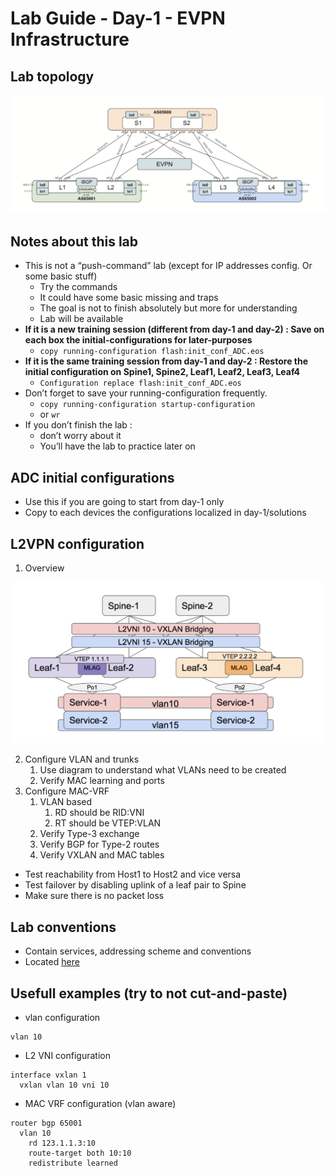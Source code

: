 # Lab Guide - Day-1 - EVPN Infrastructure

## Lab topology

![lab-topology.png](lab-topology.png)

## Notes about this lab

* This is not a “push-command” lab (except for IP addresses config. Or some basic stuff)
  * Try the commands
  * It could have some basic missing and traps
  * The goal is not to finish absolutely but more for understanding
  * Lab will be available
* **If it is a new training session (different from day-1 and day-2) : Save on each box the initial-configurations for later-purposes**
  * `copy running-configuration flash:init_conf_ADC.eos`
* **If it is the same training session from day-1 and day-2 : Restore the initial configuration on Spine1, Spine2, Leaf1, Leaf2, Leaf3, Leaf4**
  * `Configuration replace flash:init_conf_ADC.eos`
* Don’t forget to save your running-configuration frequently.
  * `copy running-configuration startup-configuration`
  * or `wr`
* If you don’t finish the lab :
  * don’t worry about it
  * You’ll have the lab to practice later on

## ADC initial configurations

* Use this if you are going to start from day-1 only
* Copy to each devices the configurations localized in day-1/solutions

## L2VPN configuration

1. Overview

![l2vpn-overview.png](l2vpn-overview.png)

2. Configure VLAN and trunks
   1. Use diagram to understand what VLANs need to be created
   2. Verify MAC learning and ports
3. Configure MAC-VRF
   1. VLAN based
      1. RD should be RID:VNI
      2. RT should be VTEP:VLAN
   2. Verify Type-3 exchange
   3. Verify BGP for Type-2 routes
   4. Verify VXLAN and MAC tables

* Test reachability from Host1 to Host2 and vice versa
* Test failover by disabling uplink of a leaf pair to Spine
* Make sure there is no packet loss


## Lab conventions

- Contain services, addressing scheme and conventions
- Located [here](lab-conventions.md)


## Usefull examples (try to not cut-and-paste)

* vlan configuration

```
vlan 10
```

* L2 VNI configuration

```
interface vxlan 1
  vxlan vlan 10 vni 10
```

* MAC VRF configuration (vlan aware)

```
router bgp 65001
  vlan 10
    rd 123.1.1.3:10
    route-target both 10:10
    redistribute learned
```